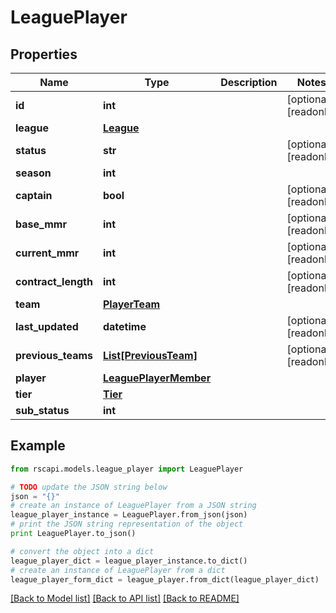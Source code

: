 # LeaguePlayer


## Properties
Name | Type | Description | Notes
------------ | ------------- | ------------- | -------------
**id** | **int** |  | [optional] [readonly] 
**league** | [**League**](League.md) |  | 
**status** | **str** |  | [optional] [readonly] 
**season** | **int** |  | 
**captain** | **bool** |  | [optional] [readonly] 
**base_mmr** | **int** |  | [optional] [readonly] 
**current_mmr** | **int** |  | [optional] [readonly] 
**contract_length** | **int** |  | [optional] [readonly] 
**team** | [**PlayerTeam**](PlayerTeam.md) |  | 
**last_updated** | **datetime** |  | [optional] [readonly] 
**previous_teams** | [**List[PreviousTeam]**](PreviousTeam.md) |  | [optional] [readonly] 
**player** | [**LeaguePlayerMember**](LeaguePlayerMember.md) |  | 
**tier** | [**Tier**](Tier.md) |  | 
**sub_status** | **int** |  | 

## Example

```python
from rscapi.models.league_player import LeaguePlayer

# TODO update the JSON string below
json = "{}"
# create an instance of LeaguePlayer from a JSON string
league_player_instance = LeaguePlayer.from_json(json)
# print the JSON string representation of the object
print LeaguePlayer.to_json()

# convert the object into a dict
league_player_dict = league_player_instance.to_dict()
# create an instance of LeaguePlayer from a dict
league_player_form_dict = league_player.from_dict(league_player_dict)
```
[[Back to Model list]](../README.md#documentation-for-models) [[Back to API list]](../README.md#documentation-for-api-endpoints) [[Back to README]](../README.md)


